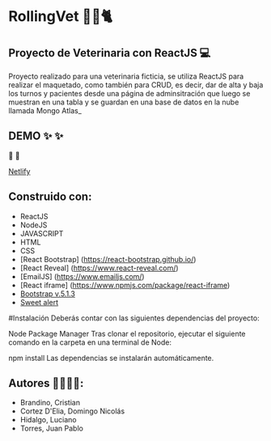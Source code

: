 # RollingVet 🐶🐱🐈

## Proyecto de Veterinaria con ReactJS 💻

Proyecto realizado para una veterinaria ficticia,
se utiliza ReactJS para realizar el maquetado, como también para CRUD, 
es decir, dar de alta y baja los turnos y pacientes desde una página de adminsitración que luego se muestran en una tabla 
y se guardan en una base de datos en la nube llamada Mongo Atlas_

## DEMO ✨ ✨

🔗 🔗

[Netlify](https://login.justucuman.gov.ar/login)

## Construido con:

- ReactJS
- NodeJS
- JAVASCRIPT
- HTML
- CSS
- [React Bootstrap] (https://react-bootstrap.github.io/)
- [React Reveal] (https://www.react-reveal.com/)
- [EmailJS] (https://www.emailjs.com/)
- [React iframe] (https://www.npmjs.com/package/react-iframe)
- [Bootstrap v.5.1.3](https://getbootstrap.com/)
- [Sweet alert](https://sweetalert2.github.io/#download)

#Instalación
Deberás contar con las siguientes dependencias del proyecto:

Node Package Manager
Tras clonar el repositorio, ejecutar el siguiente comando en la carpeta en una terminal de Node:

npm install
Las dependencias se instalarán automáticamente.




## Autores 👩‍💻👩‍💻:

- Brandino, Cristian
- Cortez D'Elia, Domingo Nicolás
- Hidalgo, Luciano
- Torres, Juan Pablo